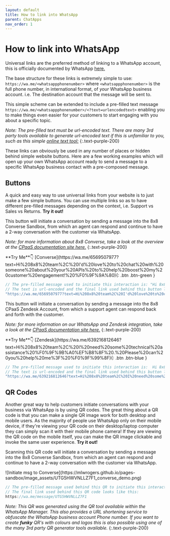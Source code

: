 ```yaml
---
layout: default
title: How to link into WhatsApp
parent: ChatApps
nav_order: 1
---
```


# How to link into WhatsApp

Universal links are the preferred method of linking to a WhatsApp account, this is officially documented by WhatsApp [here.](https://faq.whatsapp.com/iphone/how-to-link-to-whatsapp-from-a-different-app/?lang=en)

The base structure for these links is extremely simple to use: `https://wa.me/<whatsappphonenumber>` where `<whatsappphonenumber>` is the full phone number, in international format, of _your_ WhatsApp business account.  i.e. The destination account that the message will be sent to.

This simple scheme can be extended to include a pre-filled text message `https://wa.me/<whatsappphonenumber>/<?text=urlencodedtext>` enabling you to make things even easier for your customers to start engaging with you about a specific topic.

_Note: The pre-filled text must be url-encoded text.  There are many 3rd party tools available to generate url-encoded text if this is unfamiliar to you, such as this simple [online text tool:](https://onlinetexttools.com/url-encode-text)_
{:.text-purple-200}

These links can obviously be used in any number of places or hidden behind simple website buttons.  Here are a few working examples which will open up your own WhatsApp account ready to send a message to a specific WhatsApp business contact with a pre-composed message.  

## Buttons
A quick and easy way to use universal links from your website is to just make a few simple buttons.  You can use multiple links so as to have different pre-filled messages depending on the context, i.e. Support vs Sales vs Returns.
**Try it out!**

This button will initiate a conversation by sending a message into the 8x8 Converse Sandbox, from which an agent can respond and continue to have a 2-way conversation with the customer via WhatsApp.

_Note: for more information about 8x8 Converse, take a look at the overview at the [CPaaS documentation site here.](https://developer.8x8.com/connect/docs/converse-overview)_
{:.text-purple-200}

<div>
**Try Me**👇
[Converse](https://wa.me/6569507977?text=Hi%208x8%20team%2C%20I'd%20love%20to%20chat%20with%20someone%20about%20your%20APIs%20to%20help%20boost%20my%20customer%20engagement!%20%F0%9F%9A%80){: .btn .btn-green }

```js
// The pre-filled message used to initiate this interaction is: "Hi 8x8 team, I'd love to chat with someone about your APIs to help boost my customer engagement! 🚀 "
// The text is url-encoded and the final link used behind this button looks like this:
"https://wa.me/6569507977?text=Hi%208x8%20team%2C%20I'd%20love%20to%20chat%20with%20someone%20about%20your%20APIs%20to%20help%20boost%20my%20customer%20engagement!%20%F0%9F%9A%80"
```
</div>

This button will initiate a conversation by sending a message into the 8x8 CPaaS Zendesk Account, from which a support agent can respond back and forth with the customer.

_Note: for more information on our WhatsApp and Zendesk integration, take a look at the [CPaaS documentation site here.](https://developer.8x8.com/connect/docs/zendesk-support)_
{:.text-purple-200}

<div>
**Try Me**👇
[Zendesk](https://wa.me/639216812646?text=Hi%208x8%20team%2C%20I%20need%20some%20technical%20assistance%20%F0%9F%9B%A0%EF%B8%8F%20.%20Please%20can%20you%20help%20me%3F%20%F0%9F%99%8F){: .btn .btn-blue }

```js
// The pre-filled message used to initiate this interaction is:  Hi 8x8 team, I need some technical assistance 🛠️ . Please can you help me? 🙏
// The text is url-encoded and the final link used behind this button looks like this:
"https://wa.me/639216812646?text=Hi%208x8%20team%2C%20I%20need%20some%20technical%20assistance%20%F0%9F%9B%A0%EF%B8%8F%20.%20Please%20can%20you%20help%20me%3F%20%F0%9F%99%8F"
```
</div>

## QR Codes
Another great way to help customers initiate conversations with your business via WhatsApp is by using QR codes.  The great thing about a QR code is that you can make a single QR image work for both desktop and mobile users.  As the majority of people use WhatsApp only on their mobile device, if they're viewing your QR code on their desktop/laptop computer they can simply scan it with their mobile phone camera! If they are viewing the QR code on the mobile itself, you can make the QR image clickable and invoke the same user experience.
**Try it out!**

Scanning this QR code will initiate a conversation by sending a message into the 8x8 Converse Sandbox, from which an agent can respond and continue to have a 2-way conversation with the customer via WhatsApp.
<div>
![Initiate msg to Converse](https://mlwrogers.github.io/pages-sandbox/image_assets/UTG5HWVNLLZ7F1_converse_demo.png)

```js
// The pre-filled message used behind this QR to initiate this interaction is:  Hi 8x8 team, I need some technical assistance 🛠️ . Please can you help me? 🙏
// The final link used behind this QR code looks like this:
https://wa.me/message/UTG5HWVNLLZ7F1
```
</div>

_Note: This QR was generated using the QR tool available within the WhatsApp Manager.  This also provides a URL shortening service to obfuscate the WhatsApp business account Phone number.  If you want to create **funky** QR's with colours and logos this is also possible using one of the many 3rd party QR generator tools available._
{:.text-purple-200}

